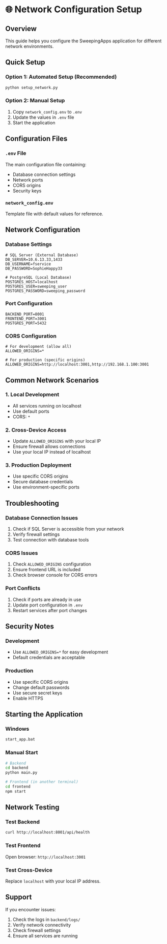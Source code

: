 # 🌐 Network Configuration Setup

## Overview
This guide helps you configure the SweepingApps application for different network environments.

## Quick Setup

### Option 1: Automated Setup (Recommended)
```bash
python setup_network.py
```

### Option 2: Manual Setup
1. Copy `network_config.env` to `.env`
2. Update the values in `.env` file
3. Start the application

## Configuration Files

### `.env` File
The main configuration file containing:
- Database connection settings
- Network ports
- CORS origins
- Security keys

### `network_config.env`
Template file with default values for reference.

## Network Configuration

### Database Settings
```env
# SQL Server (External Database)
DB_SERVER=10.6.13.33,1433
DB_USERNAME=fservice
DB_PASSWORD=SophieHappy33

# PostgreSQL (Local Database)
POSTGRES_HOST=localhost
POSTGRES_USER=sweeping_user
POSTGRES_PASSWORD=sweeping_password
```

### Port Configuration
```env
BACKEND_PORT=8001
FRONTEND_PORT=3001
POSTGRES_PORT=5432
```

### CORS Configuration
```env
# For development (allow all)
ALLOWED_ORIGINS=*

# For production (specific origins)
ALLOWED_ORIGINS=http://localhost:3001,http://192.168.1.100:3001
```

## Common Network Scenarios

### 1. Local Development
- All services running on localhost
- Use default ports
- CORS: `*`

### 2. Cross-Device Access
- Update `ALLOWED_ORIGINS` with your local IP
- Ensure firewall allows connections
- Use your local IP instead of localhost

### 3. Production Deployment
- Use specific CORS origins
- Secure database credentials
- Use environment-specific ports

## Troubleshooting

### Database Connection Issues
1. Check if SQL Server is accessible from your network
2. Verify firewall settings
3. Test connection with database tools

### CORS Issues
1. Check `ALLOWED_ORIGINS` configuration
2. Ensure frontend URL is included
3. Check browser console for CORS errors

### Port Conflicts
1. Check if ports are already in use
2. Update port configuration in `.env`
3. Restart services after port changes

## Security Notes

### Development
- Use `ALLOWED_ORIGINS=*` for easy development
- Default credentials are acceptable

### Production
- Use specific CORS origins
- Change default passwords
- Use secure secret keys
- Enable HTTPS

## Starting the Application

### Windows
```bash
start_app.bat
```

### Manual Start
```bash
# Backend
cd backend
python main.py

# Frontend (in another terminal)
cd frontend
npm start
```

## Network Testing

### Test Backend
```bash
curl http://localhost:8001/api/health
```

### Test Frontend
Open browser: `http://localhost:3001`

### Test Cross-Device
Replace `localhost` with your local IP address.

## Support

If you encounter issues:
1. Check the logs in `backend/logs/`
2. Verify network connectivity
3. Check firewall settings
4. Ensure all services are running
